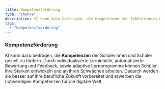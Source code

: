 ```yaml
---
title: Kompetenzförderung
type: "chance"
description: KI kann dazu beitragen, die Kompetenzen der Schülerinnen und Schüler gezielt zu fördern.
tags:
  - "kompetenzfoerderung"
---
```


### Kompetenzförderung

KI kann dazu beitragen, die **Kompetenzen** der Schülerinnen und Schüler gezielt zu fördern. Durch individualisierte Lerninhalte, automatisierte Bewertung und Feedback, sowie adaptive Lernprogramme können Schüler ihre Stärken entwickeln und an ihren Schwächen arbeiten. Dadurch werden sie besser auf ihre berufliche Zukunft vorbereitet und erwerben die notwendigen Kompetenzen für die digitale Welt.

